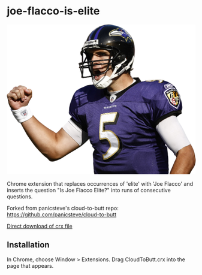 joe-flacco-is-elite
=============

![](logo.png)

Chrome extension that replaces occurrences of 'elite' with 'Joe Flacco' and inserts the question "Is Joe Flacco Elite?" into runs of consecutive questions.

Forked from panicsteve's cloud-to-butt repo: https://github.com/panicsteve/cloud-to-butt

[Direct download of crx file](https://github.com/jonathanreyes/joe-flacco-is-elite/blob/master/JoeFlaccoIsElite.crx?raw=true)

Installation
------------

In Chrome, choose Window > Extensions.  Drag CloudToButt.crx into the page that appears.
